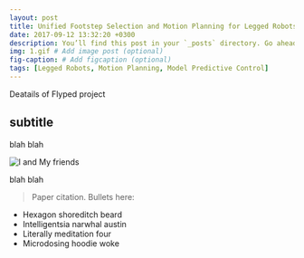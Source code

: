 ```yaml
---
layout: post
title: Unified Footstep Selection and Motion Planning for Legged Robots 
date: 2017-09-12 13:32:20 +0300
description: You’ll find this post in your `_posts` directory. Go ahead and edit it and re-build the site to see your changes. # Add post description (optional)
img: 1.gif # Add image post (optional)
fig-caption: # Add figcaption (optional)
tags: [Legged Robots, Motion Planning, Model Predictive Control]
---
```

Deatails of Flyped project

## subtitle
blah blah

![I and My friends]({{site.baseurl}}/assets/img/we-in-rest.jpg)

blah blah

>Paper citation.
Bullets here:

* Hexagon shoreditch beard
* Intelligentsia narwhal austin
* Literally meditation four
* Microdosing hoodie woke